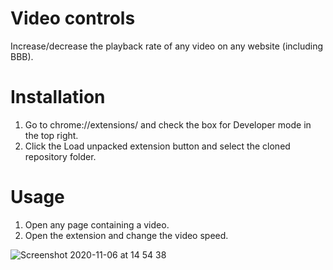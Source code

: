 # Video controls
Increase/decrease the playback rate of any video on any website (including BBB).

# Installation
1. Go to chrome://extensions/ and check the box for Developer mode in the top right.
2. Click the Load unpacked extension button and select the cloned repository folder.

# Usage
1. Open any page containing a video.
2. Open the extension and change the video speed.

![Screenshot 2020-11-06 at 14 54 38](https://user-images.githubusercontent.com/29047312/98374029-6639ec80-2040-11eb-9b57-dbd31324ea9a.png)
